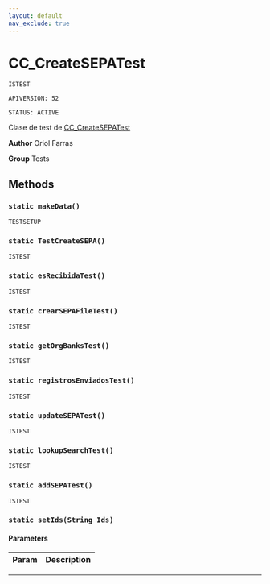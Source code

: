 ```yaml
---
layout: default
nav_exclude: true
---
```


# CC_CreateSEPATest

`ISTEST`

`APIVERSION: 52`

`STATUS: ACTIVE`

Clase de test de [CC_CreateSEPATest](/Tests/CC_CreateSEPATest.md)

**Author** Oriol Farras

**Group** Tests

## Methods

### `static makeData()`

`TESTSETUP`

### `static TestCreateSEPA()`

`ISTEST`

### `static esRecibidaTest()`

`ISTEST`

### `static crearSEPAFileTest()`

`ISTEST`

### `static getOrgBanksTest()`

`ISTEST`

### `static registrosEnviadosTest()`

`ISTEST`

### `static updateSEPATest()`

`ISTEST`

### `static lookupSearchTest()`

`ISTEST`

### `static addSEPATest()`

`ISTEST`

### `static setIds(String Ids)`

#### Parameters

| Param | Description |
| ----- | ----------- |

---
